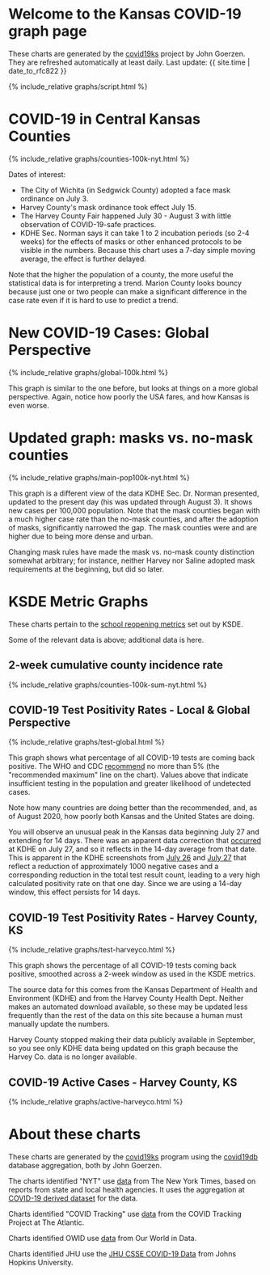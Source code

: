 # Welcome to the Kansas COVID-19 graph page

These charts are generated by the [covid19ks](https://github.com/jgoerzen/covid19ks) project by John Goerzen.  They are refreshed automatically at least daily.  Last update: {{ site.time | date_to_rfc822 }}

{% include_relative graphs/script.html %}

# COVID-19 in Central Kansas Counties

{% include_relative graphs/counties-100k-nyt.html %}

Dates of interest:

- The City of Wichita (in Sedgwick County) adopted a face mask ordinance on July 3.
- Harvey County's mask ordinance took effect July 15.
- The Harvey County Fair happened July 30 - August 3 with little observation of COVID-19-safe practices.
- KDHE Sec. Norman says it can take 1 to 2 incubation periods (so 2-4 weeks) for the effects of masks or other enhanced protocols to be visible in the numbers.  Because this chart uses a 7-day simple moving average, the effect is further delayed.

Note that the higher the population of a county, the more useful the statistical data is for interpreting a trend.  Marion County looks bouncy because just one or two people can make a significant difference in the case rate even if it is hard to use to predict a trend.

# New COVID-19 Cases: Global Perspective

{% include_relative graphs/global-100k.html %}

This graph is similar to the one before, but looks at things on a more global perspective.  Again, notice how poorly the USA fares, and how Kansas is even worse.

# Updated graph: masks vs. no-mask counties

{% include_relative graphs/main-pop100k-nyt.html %}

This graph is a different view of the data KDHE Sec. Dr. Norman presented, updated to the present day (his was updated through August 3).  It shows new cases per 100,000 population.  Note that the mask counties began with a much higher case rate than the no-mask counties, and after the adoption of masks, significantly narrowed the gap.  The mask counties were and are higher due to being more dense and urban.

Changing mask rules have made the mask vs. no-mask county distinction somewhat arbitrary; for instance, neither Harvey nor Saline adopted mask requirements at the beginning, but did so later.

# KSDE Metric Graphs

These charts pertain to the [school reopening metrics](https://www.ksde.org/Portals/0/Communications/Navigating%20Change/Gating%20Criteria%20Graphic.pdf?ver=2020-08-13-123107-083) set out by KSDE.

Some of the relevant data is above; additional data is here.

## 2-week cumulative county incidence rate

{% include_relative graphs/counties-100k-sum-nyt.html %}

## COVID-19 Test Positivity Rates - Local & Global Perspective

{% include_relative graphs/test-global.html %}

This graph shows what percentage of all COVID-19 tests are coming back positive.  The WHO and CDC [recommend](https://coronavirus.jhu.edu/testing/testing-positivity) no more than 5% (the "recommended maximum" line on the chart).  Values above that indicate insufficient testing in the population and greater likelihood of undetected cases.

Note how many countries are doing better than the recommended, and, as of August 2020, how poorly both Kansas and the United States are doing.

You will observe an unusual peak in the Kansas data beginning July 27 and extending for 14 days.  There was an apparent data correction that [occurred](https://covidtracking.com/data/state/kansas) at KDHE on July 27, and so it reflects in the 14-day average from that date.  This is apparent in the KDHE screenshots from [July 26](https://covidtracking.com/screenshots/KS/KS-20200726-181019.png) and [July 27](https://covidtracking.com/screenshots/KS/KS-20200727-180947.png) that reflect a reduction of approximately 1000 negative cases and a corresponding reduction in the total test result count, leading to a very high calculated positivity rate on that one day.  Since we are using a 14-day window, this effect persists for 14 days.

## COVID-19 Test Positivity Rates - Harvey County, KS

{% include_relative graphs/test-harveyco.html %}

This graph shows the percentage of all COVID-19 tests coming back positive, smoothed across a 2-week window as used in the KSDE metrics.

The source data for this comes from the Kansas Department of Health and Environment (KDHE) and from the Harvey County Health Dept.  Neither makes an automated download available, so these may be updated less frequently than the rest of the data on this site because a human must manually update the numbers.

Harvey County stopped making their data publicly available in September, so you see only KDHE data being updated on this graph because the Harvey Co. data is no longer available.

## COVID-19 Active Cases - Harvey County, KS

{% include_relative graphs/active-harveyco.html %}

# About these charts

These charts are generated by the [covid19ks](https://github.com/jgoerzen/covid19ks) program using the [covid19db](https://github.com/jgoerzen/covid19db) database aggregation, both by John Goerzen.

The charts identified "NYT" use [data](https://github.com/nytimes/covid-19-data) from The New York Times, based on reports from state and local health agencies.  It uses the aggregation at [COVID-19 derived dataset](https://github.com/cipriancraciun/covid19-datasets) for the data.

Charts identified "COVID Tracking" use [data](https://covidtracking.com/about-data/) from the COVID Tracking Project at The Atlantic.

Charts identified OWID use [data](https://ourworldindata.org/how-to-use-our-world-in-data#how-is-our-work-copyrighted) from Our World in Data.

Charts identified JHU use the [JHU CSSE COVID-19 Data](https://github.com/CSSEGISandData/COVID-19) from Johns Hopkins University.
